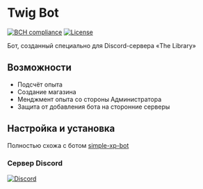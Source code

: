# Twig Bot
[![BCH compliance](https://bettercodehub.com/edge/badge/runic-tears/twig-bot?branch=master)](https://bettercodehub.com/)
[![License](https://img.shields.io/github/license/runic-tears/twig-bot)](https://shields.io/)

Бот, созданный специально для Discord-сервера «The Library»

## Возможности
- Подсчёт опыта
- Создание магазина
- Менджмент опыта со стороны Администратора
- Защита от добавления бота на сторонние серверы

## Настройка и установка
Полностью схожа с ботом [simple-xp-bot](https://github.com/defracted/simple-xp-bot)

### Сервер Discord
[![Discord](https://discordapp.com/api/guilds/612406451109101599/embed.png?style=banner2)](https://discord.gg/QM7mZ5V)
